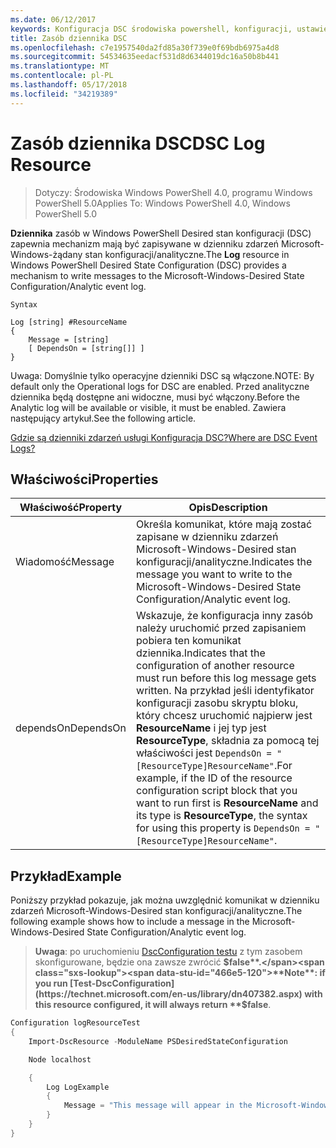 ```yaml
---
ms.date: 06/12/2017
keywords: Konfiguracja DSC środowiska powershell, konfiguracji, ustawienia
title: Zasób dziennika DSC
ms.openlocfilehash: c7e1957540da2fd85a30f739e0f69bdb6975a4d8
ms.sourcegitcommit: 54534635eedacf531d8d6344019dc16a50b8b441
ms.translationtype: MT
ms.contentlocale: pl-PL
ms.lasthandoff: 05/17/2018
ms.locfileid: "34219389"
---
```

# <a name="dsc-log-resource"></a><span data-ttu-id="466e5-103">Zasób dziennika DSC</span><span class="sxs-lookup"><span data-stu-id="466e5-103">DSC Log Resource</span></span>

> <span data-ttu-id="466e5-104">Dotyczy: Środowiska Windows PowerShell 4.0, programu Windows PowerShell 5.0</span><span class="sxs-lookup"><span data-stu-id="466e5-104">Applies To: Windows PowerShell 4.0, Windows PowerShell 5.0</span></span>

<span data-ttu-id="466e5-105">__Dziennika__ zasób w Windows PowerShell Desired stan konfiguracji (DSC) zapewnia mechanizm mają być zapisywane w dzienniku zdarzeń Microsoft-Windows-żądany stan konfiguracji/analityczne.</span><span class="sxs-lookup"><span data-stu-id="466e5-105">The __Log__ resource in Windows PowerShell Desired State Configuration (DSC) provides a mechanism to write messages to the Microsoft-Windows-Desired State Configuration/Analytic event log.</span></span>

```
Syntax

Log [string] #ResourceName
{
    Message = [string]
    [ DependsOn = [string[]] ]
}
```

<span data-ttu-id="466e5-106">Uwaga: Domyślnie tylko operacyjne dzienniki DSC są włączone.</span><span class="sxs-lookup"><span data-stu-id="466e5-106">NOTE: By default only the Operational logs for DSC are enabled.</span></span>
<span data-ttu-id="466e5-107">Przed analityczne dziennika będą dostępne ani widoczne, musi być włączony.</span><span class="sxs-lookup"><span data-stu-id="466e5-107">Before the Analytic log will be available or visible, it must be enabled.</span></span>
<span data-ttu-id="466e5-108">Zawiera następujący artykuł.</span><span class="sxs-lookup"><span data-stu-id="466e5-108">See the following article.</span></span>

[<span data-ttu-id="466e5-109">Gdzie są dzienniki zdarzeń usługi Konfiguracja DSC?</span><span class="sxs-lookup"><span data-stu-id="466e5-109">Where are DSC Event Logs?</span></span>](https://msdn.microsoft.com/en-us/powershell/dsc/troubleshooting#where-are-dsc-event-logs)

## <a name="properties"></a><span data-ttu-id="466e5-110">Właściwości</span><span class="sxs-lookup"><span data-stu-id="466e5-110">Properties</span></span>
|  <span data-ttu-id="466e5-111">Właściwość</span><span class="sxs-lookup"><span data-stu-id="466e5-111">Property</span></span>  |  <span data-ttu-id="466e5-112">Opis</span><span class="sxs-lookup"><span data-stu-id="466e5-112">Description</span></span>   |
|---|---|
| <span data-ttu-id="466e5-113">Wiadomość</span><span class="sxs-lookup"><span data-stu-id="466e5-113">Message</span></span>| <span data-ttu-id="466e5-114">Określa komunikat, które mają zostać zapisane w dzienniku zdarzeń Microsoft-Windows-Desired stan konfiguracji/analityczne.</span><span class="sxs-lookup"><span data-stu-id="466e5-114">Indicates the message you want to write to the Microsoft-Windows-Desired State Configuration/Analytic event log.</span></span>|
| <span data-ttu-id="466e5-115">dependsOn</span><span class="sxs-lookup"><span data-stu-id="466e5-115">DependsOn</span></span> | <span data-ttu-id="466e5-116">Wskazuje, że konfiguracja inny zasób należy uruchomić przed zapisaniem pobiera ten komunikat dziennika.</span><span class="sxs-lookup"><span data-stu-id="466e5-116">Indicates that the configuration of another resource must run before this log message gets written.</span></span> <span data-ttu-id="466e5-117">Na przykład jeśli identyfikator konfiguracji zasobu skryptu bloku, który chcesz uruchomić najpierw jest __ResourceName__ i jej typ jest __ResourceType__, składnia za pomocą tej właściwości jest `DependsOn = "[ResourceType]ResourceName"`.</span><span class="sxs-lookup"><span data-stu-id="466e5-117">For example, if the ID of the resource configuration script block that you want to run first is __ResourceName__ and its type is __ResourceType__, the syntax for using this property is `DependsOn = "[ResourceType]ResourceName"`.</span></span>|

## <a name="example"></a><span data-ttu-id="466e5-118">Przykład</span><span class="sxs-lookup"><span data-stu-id="466e5-118">Example</span></span>

<span data-ttu-id="466e5-119">Poniższy przykład pokazuje, jak można uwzględnić komunikat w dzienniku zdarzeń Microsoft-Windows-Desired stan konfiguracji/analityczne.</span><span class="sxs-lookup"><span data-stu-id="466e5-119">The following example shows how to include a message in the Microsoft-Windows-Desired State Configuration/Analytic event log.</span></span>

> <span data-ttu-id="466e5-120">**Uwaga**: po uruchomieniu [DscConfiguration testu](https://technet.microsoft.com/en-us/library/dn407382.aspx) z tym zasobem skonfigurowane, będzie ona zawsze zwrócić **$false**.</span><span class="sxs-lookup"><span data-stu-id="466e5-120">**Note**: if you run [Test-DscConfiguration](https://technet.microsoft.com/en-us/library/dn407382.aspx) with this resource configured, it will always return **$false**.</span></span>

```powershell
Configuration logResourceTest
{
    Import-DscResource -ModuleName PSDesiredStateConfiguration

    Node localhost

    {
        Log LogExample
        {
            Message = "This message will appear in the Microsoft-Windows-Desired State Configuration/Analytic event log."
        }
    }
}
```